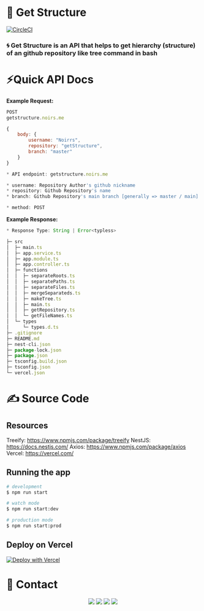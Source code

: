 # 🚧 Get Structure 

[![CircleCI](https://dl.circleci.com/status-badge/img/gh/Noirrs/getStructure/tree/circleci-project-setup.svg?style=shield)](https://dl.circleci.com/status-badge/redirect/gh/Noirrs/getStructure/tree/circleci-project-setup)

### 🌀 Get Structure is an API that helps to get hierarchy (structure) of an github repository like tree command in bash


# ⚡Quick API Docs

**Example Request:**  

```js 
POST 
getstructure.noirs.me 

{
	body: {
		username: "Noirrs",
		repository: "getStructure",
		branch: "master"
	}
}

* API endpoint: getstructure.noirs.me

* username: Repository Author's github nickname
* repository: Github Repository's name
* branch: Github Repository's main branch [generally => master / main] 

* method: POST
```

**Example Response:** 


```js
* Response Type: String | Error<typless>

├─ src
│  ├─ main.ts
│  ├─ app.service.ts
│  ├─ app.module.ts
│  ├─ app.controller.ts
│  ├─ functions
│  │  ├─ separateRoots.ts
│  │  ├─ separatePaths.ts
│  │  ├─ separateFiles.ts
│  │  ├─ mergeSeparateds.ts
│  │  ├─ makeTree.ts
│  │  ├─ main.ts
│  │  ├─ getRepository.ts
│  │  └─ getFileNames.ts
│  └─ types
│     └─ types.d.ts
├─ .gitignore
├─ README.md
├─ nest-cli.json
├─ package-lock.json
├─ package.json
├─ tsconfig.build.json
├─ tsconfig.json
└─ vercel.json
```

# ✍️ Source Code


## Resources

Treeify: https://www.npmjs.com/package/treeify
NestJS: https://docs.nestjs.com/
Axios: https://www.npmjs.com/package/axios
Vercel: https://vercel.com/


## Running the app

```bash
# development
$ npm run start

# watch mode
$ npm run start:dev

# production mode
$ npm run start:prod
```


## Deploy on Vercel
[![Deploy with Vercel](https://vercel.com/button)](https://vercel.com/new/clone?repository-url=https%3A%2F%2Fgithub.com%2FNoirrs%2Fgetstructure)


# 📱 Contact

<div align="center">
<a href="https://github.com/Noirrs" target="_blank"><img src="https://img.shields.io/badge/Noirrs%20-191717.svg?&style=for-the-badge&logo=github&logoColor=white"></a>
<a href="https://discord.com/users/922078187788308510" target="_blank"><img src="https://shields.io/badge/Noir-111111.svg?&style=for-the-badge&logo=discord"></a>
<a href="https://www.npmjs.com/~noirr" target="_blank"><img src="https://shields.io/badge/Noirr-111111.svg?&style=for-the-badge&logo=npm"></a>
<a href="https://open.spotify.com/user/oitziwwbyioezmtmfndiu3qqw" target= "_blank"><img src="https://img.shields.io/badge/Spotify%20-1ed760.svg?&style=for-the-badge&logo=spotify&logoColor=black"></a>
  </div>

